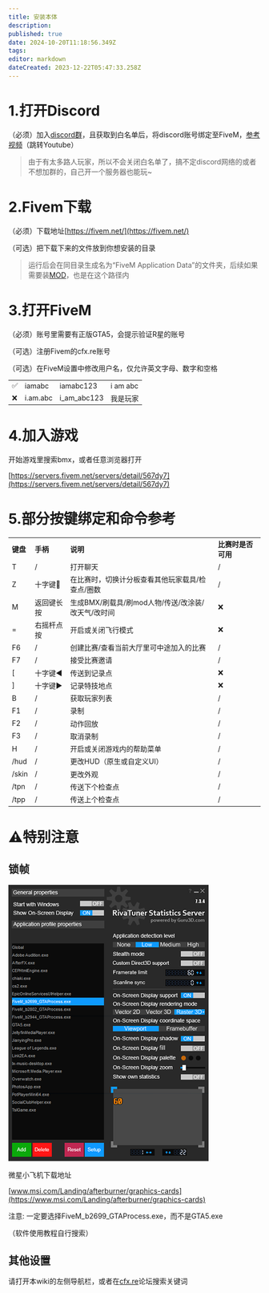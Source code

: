 ```yaml
---
title: 安装本体
description: 
published: true
date: 2024-10-20T11:18:56.349Z
tags: 
editor: markdown
dateCreated: 2023-12-22T05:47:33.258Z
---
```


# 1.打开Discord

（必须）加入[discord群](https://discord.com/invite/ryAE73x)，且获取到白名单后，将discord账号绑定至FiveM，[参考视频](https://www.youtube.com/watch?v=SWD2q0JKRCc)（跳转Youtube）

> 由于有太多路人玩家，所以不会关闭白名单了，搞不定discord网络的或者不想加群的，自己开一个服务器也能玩~

# 2.Fivem下载

（必须）下载地址[https://fivem.net/](https://fivem.net/)

（可选）把下载下来的文件放到你想安装的目录

> 运行后会在同目录生成名为“FiveM Application Data”的文件夹，后续如果需要装[MOD](https://gta5bmx.me/zh/FiveM/安装MOD)，也是在这个路径内

# 3.打开FiveM

（必须）账号里需要有正版GTA5，会提示验证R星的账号

（可选）注册Fivem的cfx.re账号

（可选）在FiveM设置中修改用户名，仅允许英文字母、数字和空格

|     |     |     |     |
| --- | --- | --- | --- |
| ✅   | iamabc | iamabc123 | i am abc |
| ❌   | i.am.abc | i\_am\_abc123 | 我是玩家 |

# 4.加入游戏

开始游戏里搜索bmx，或者任意浏览器打开

[https://servers.fivem.net/servers/detail/567dy7](https://servers.fivem.net/servers/detail/567dy7)

# 5.部分按键绑定和命令参考

|     |     |     |     |
| --- | --- | --- | --- |
| **键盘** | **手柄** | **说明** | **比赛时是否可用** |
| T   | /   | 打开聊天 | /   |
| Z   | 十字键🔽 | 在比赛时，切换计分板查看其他玩家载具/检查点/圈数 | /   |
| M   | 返回键长按 | 生成BMX/刷载具/刷mod人物/传送/改涂装/改天气/改时间 | ❌   |
| \=  | 右摇杆点按 | 开启或关闭飞行模式 | ❌   |
| F6  | /   | 创建比赛/查看当前大厅里可中途加入的比赛 | /   |
| F7  | /   | 接受比赛邀请 | /   |
| \[  | 十字键◀️ | 传送到记录点 | ❌   |
| \]  | 十字键▶️ | 记录特技地点 | ❌   |
| B   | /   | 获取玩家列表 | /   |
| F1  | /   | 录制  | /   |
| F2  | /   | 动作回放 | /   |
| F3  | /   | 取消录制 | /   |
| H   | /   | 开启或关闭游戏内的帮助菜单 | /   |
| /hud | /   | 更改HUD（原生或自定义UI） | /   |
| /skin | /   | 更改外观 | /   |
| /tpn | /   | 传送下个检查点 | /   |
| /tpp | /   | 传送上个检查点 | /   |

# ⚠️特别注意

## 锁帧

![](/fivem相关/锁帧.png)

微星小飞机下载地址

[www.msi.com/Landing/afterburner/graphics-cards](https://www.msi.com/Landing/afterburner/graphics-cards)

注意: 一定要选择FiveM\_b2699_GTAProcess.exe，而不是GTA5.exe

（软件使用教程自行搜索）

## 其他设置

请打开本wiki的左侧导航栏，或者在[cfx.re](https://forum.cfx.re)论坛搜索关键词